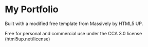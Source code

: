 # My Portfolio

Built with a modified free template from Massively by HTML5 UP.

Free for personal and commercial use under the CCA 3.0 license (html5up.net/license)

